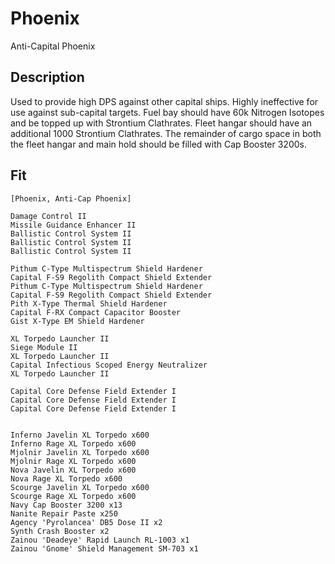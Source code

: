 # Phoenix

Anti-Capital Phoenix

## Description

Used to provide high DPS against other capital ships.  Highly ineffective for use against sub-capital targets.  Fuel bay should have 60k Nitrogen Isotopes and be topped up with Strontium Clathrates. Fleet hangar should have an additional 1000 Strontium Clathrates.  The remainder of cargo space in both the fleet hangar and main hold should be filled with Cap Booster 3200s.

## Fit
```
[Phoenix, Anti-Cap Phoenix]

Damage Control II
Missile Guidance Enhancer II
Ballistic Control System II
Ballistic Control System II
Ballistic Control System II

Pithum C-Type Multispectrum Shield Hardener
Capital F-S9 Regolith Compact Shield Extender
Pithum C-Type Multispectrum Shield Hardener
Capital F-S9 Regolith Compact Shield Extender
Pith X-Type Thermal Shield Hardener
Capital F-RX Compact Capacitor Booster
Gist X-Type EM Shield Hardener

XL Torpedo Launcher II
Siege Module II
XL Torpedo Launcher II
Capital Infectious Scoped Energy Neutralizer
XL Torpedo Launcher II

Capital Core Defense Field Extender I
Capital Core Defense Field Extender I
Capital Core Defense Field Extender I


Inferno Javelin XL Torpedo x600
Inferno Rage XL Torpedo x600
Mjolnir Javelin XL Torpedo x600
Mjolnir Rage XL Torpedo x600
Nova Javelin XL Torpedo x600
Nova Rage XL Torpedo x600
Scourge Javelin XL Torpedo x600
Scourge Rage XL Torpedo x600
Navy Cap Booster 3200 x13
Nanite Repair Paste x250
Agency 'Pyrolancea' DB5 Dose II x2
Synth Crash Booster x2
Zainou 'Deadeye' Rapid Launch RL-1003 x1
Zainou 'Gnome' Shield Management SM-703 x1
```
